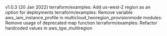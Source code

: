v1.0.3 (20 Jan 2022)
 terraform/examples: Add us-west-2 region as an option for deployments
 terraform/examples: Remove variable aws_iam_instance_profile in multicloud_tworegion_provisionmode
 modules: Remove usage of deprecated map function
 terraform/examples: Refactor hardcoded values in aws_tgw_multiregion
